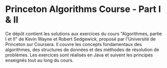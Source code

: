 # Princeton Algorithms Course - Part I & II

Ce dépôt contient les solutions aux exercices du cours "Algorithmes, partie I et II" de Kevin Wayne et Robert Sedgewick, proposé par l'Université de Princeton sur Coursera. Il couvre les concepts fondamentaux des algorithmes, des structures de données et des méthodes de résolution de problèmes. Les exercices sont réalisés en Java et suivent les principes enseignés tout au long du cours.